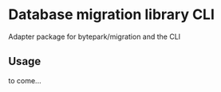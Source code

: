 # Database migration library CLI

Adapter package for bytepark/migration and the CLI

## Usage

to come...
